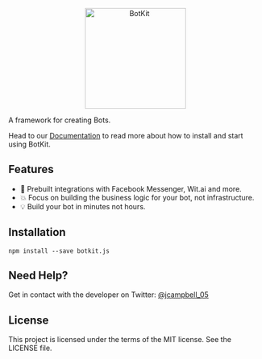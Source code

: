 <p align="center">
<img alt="BotKit" src="https://botkit-js.github.io/BotKit.js/Images/Logo.png" height="200" />
</p>

A framework for creating Bots.

Head to our [Documentation](https://github.com/jcampbell05/BotKit.js/wiki) to read more about how to install and start using BotKit.

## Features

- :rocket: Prebuilt integrations with Facebook Messenger, Wit.ai and more.
- :boom: Focus on building the business logic for your bot, not infrastructure.
- :bulb: Build your bot in minutes not hours.

## Installation

```
npm install --save botkit.js
```

## Need Help?

Get in contact with the developer on Twitter: [@jcampbell_05](https://twitter.com/jcampbell_05)

## License

This project is licensed under the terms of the MIT license. See the LICENSE file.
